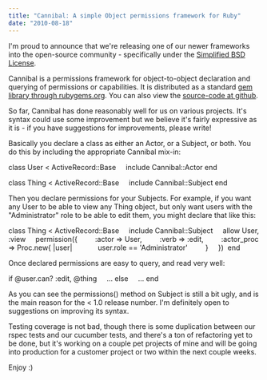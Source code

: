 ```yaml
---
title: "Cannibal: A simple Object permissions framework for Ruby"
date: "2010-08-18"
---
```


I'm proud to announce that we're releasing one of our newer frameworks into the open-source community - specifically under the [Simplified BSD License](http://en.wikipedia.org/wiki/BSD_licenses#2-clause_license_.28.22Simplified_BSD_License.22_or_.22FreeBSD_License.22.29).

Cannibal is a permissions framework for object-to-object declaration and querying of permissions or capabilities. It is distributed as a standard [gem library through rubygems.org](http://rubygems.org/gems/cannibal). You can also view the [source-code at github](http://github.com/ThreeWiseMen/cannibal).

So far, Cannibal has done reasonably well for us on various projects. It's syntax could use some improvement but we believe it's fairly expressive as it is - if you have suggestions for improvements, please write!

Basically you declare a class as either an Actor, or a Subject, or both. You do this by including the appropriate Cannibal mix-in:

class User < ActiveRecord::Base
    include Cannibal::Actor
end

class Thing < ActiveRecord::Base
    include Cannibal::Subject
end

Then you declare permissions for your Subjects. For example, if you want any User to be able to view any Thing object, but only want users with the "Administrator" role to be able to edit them, you might declare that like this:

class Thing < ActiveRecord::Base
    include Cannibal::Subject
    allow User, :view
    permission({
        :actor => User,
        :verb => :edit,
        :actor\_proc => Proc.new{ |user|
            user.role == 'Administrator'
        }
    }) 
end

Once declared permissions are easy to query, and read very well:

if @user.can? :edit, @thing
    ...
else
    ...
end

As you can see the permissions() method on Subject is still a bit ugly, and is the main reason for the < 1.0 release number. I'm definitely open to suggestions on improving its syntax.

Testing coverage is not bad, though there is some duplication between our rspec tests and our cucumber tests, and there's a ton of refactoring yet to be done, but it's working on a couple pet projects of mine and will be going into production for a customer project or two within the next couple weeks.

Enjoy :)
